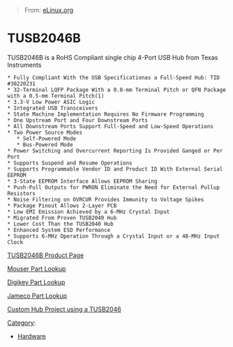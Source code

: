 > From: [eLinux.org](http://eLinux.org/TUSB2046B "http://eLinux.org/TUSB2046B")


# TUSB2046B



TUSB2046B is a RoHS Compliant single chip 4-Port USB Hub from Texas
Instruments

    * Fully Compliant With the USB Specificationas a Full-Speed Hub: TID #30220231
    * 32-Terminal LQFP Package With a 0.8-mm Terminal Pitch or QFN Package with a 0.5-mm Terminal Pitch(1)
    * 3.3-V Low Power ASIC Logic
    * Integrated USB Transceivers
    * State Machine Implementation Requires No Firmware Programming
    * One Upstream Port and Four Downstream Ports
    * All Downstream Ports Support Full-Speed and Low-Speed Operations
    * Two Power Source Modes
       * Self-Powered Mode
       * Bus-Powered Mode
    * Power Switching and Overcurrent Reporting Is Provided Ganged or Per Port
    * Supports Suspend and Resume Operations
    * Supports Programmable Vendor ID and Product ID With External Serial EEPROM
    * 3-State EEPROM Interface Allows EEPROM Sharing
    * Push-Pull Outputs for PWRON Eliminate the Need for External Pullup Resistors
    * Noise Filtering on OVRCUR Provides Immunity to Voltage Spikes
    * Package Pinout Allows 2-Layer PCB
    * Low EMI Emission Achieved by a 6-MHz Crystal Input
    * Migrated From Proven TUSB2040 Hub
    * Lower Cost Than the TUSB2040 Hub
    * Enhanced System ESD Performance
    * Supports 6-MHz Operation Through a Crystal Input or a 48-MHz Input Clock


 [TUSB2046B Product
Page](http://focus.ti.com/docs/prod/folders/print/tusb2046b.html)

[Mouser Part
Lookup](http://www.mouser.com/search/ProductDetail.aspx?R=TUSB2046BVFvirtualkey59500000virtualkey595-TUSB2046BVF)

[Digikey Part
Lookup](http://www.digikey.com/scripts/DkSearch/dksus.dll?Detail?name=296-11088-ND)

[Jameco Part
Lookup](http://www.jameco.com/webapp/wcs/stores/servlet/ProductDisplay?langId=-1&storeId=10001&catalogId=10001&productId=764078)

[Custom Hub Project using a
TUSB2046](http://www.instructables.com/id/EEXHOBCAOEEUR4U24X/)


[Category](http://eLinux.org/Special:Categories "Special:Categories"):

-   [Hardware](http://eLinux.org/Category:Hardware "Category:Hardware")

